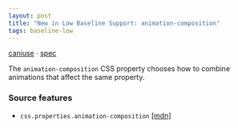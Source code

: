 ```yaml
---
layout: post
title: "New in Low Baseline Support: animation-composition"
tags: baseline-low
---
```


[caniuse](https://caniuse.com/?search=animation-composition) · [spec](https://drafts.csswg.org/css-animations-2/#animation-composition)

The `animation-composition` CSS property chooses how to combine animations that affect the same property.

### Source features

- ``css.properties.animation-composition`` [[mdn]](https://https://developer.mozilla.org/en-US/search?q=css.properties.animation-composition)
